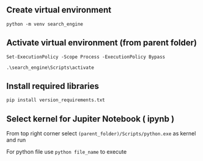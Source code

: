 ## Create virtual environment

``` python -m venv search_engine ```

## Activate virtual environment (from parent folder)

```Set-ExecutionPolicy -Scope Process -ExecutionPolicy Bypass```

``` .\search_engine\Scripts\activate ```

## Install required libraries

``` pip install version_requirements.txt  ```

## Select kernel for Jupiter Notebook ( ipynb )

From top right corner select ``` (parent_folder)/Scripts/python.exe ``` as kernel and run

For python file use ``` python file_name ``` to execute